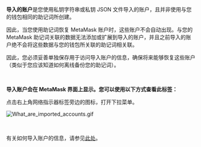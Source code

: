 **导入的账户**是您使用私钥字符串或私钥 JSON 文件导入的账户，且并非使用与您的钱包相同的助记词所创建。


因此，当您使用助记词恢复 MetaMask 账户时，这些账户不会自动出现。与您的 MetaMask 助记词关联的数据无法添加或扩展到导入的账户，并且之前导入的账户绝不会将这些数据与您的钱包所关联的助记词相关联。


因此，您必须妥善单独保存用于访问导入账户的信息，确保将来能够恢复这些账户（类似于您应该知道如何离线备份您的助记词）。


 


**导入账户会在 MetaMask 界面上显示。您可以使用以下方式查看此标签：**


点击右上角网络指示器标签旁边的图标，打开下拉菜单。


![What_are_imported_accounts.gif](https://support.metamask.io/hc/article_attachments/9335601602331/What_are_imported_accounts.gif)


 


有关如何导入账户的信息，请参见[此处](https://support.metamask.io/hc/en-us/articles/360015489331)。


 

